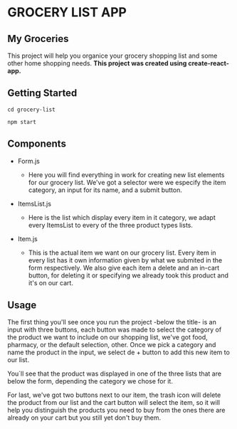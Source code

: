 # GROCERY LIST APP

## My Groceries

This project will help you organice your grocery shopping list and some other home shopping needs. **This project was created using create-react-app.**

## Getting Started

`cd grocery-list`

`npm start`

## Components

- Form.js
   - Here you will find everything in work for creating new list elements for our grocery list. We've got a selector were we especify the item category, an input for its name, and a submit button.

- ItemsList.js
   - Here is the list which display every item in it category, we adapt every ItemsList to every of the three product types lists.

- Item.js
   - This is the actual item we want on our grocery list. Every item in every list has it own information given by what we submited in the form respectively. We also give each item a delete and an in-cart button, for deleting it or specifying we already took this product and it's on our cart.

## Usage
    
   The first thing you'll see once you run the project -below the title- is an input with three buttons, each button was made to select the category of the product we want to include on our shopping list, we've got food, pharmacy, or the default selection, other. Once we pick a category and name the product in the input, we select de + button to add this new item to our list.

   You´ll see that the product was displayed in one of the three lists that are below the form, depending the category we chose for it.
    
   For last, we've got two buttons next to our item, the trash icon will delete the product from our list and the cart button will select the item, so it will help you distinguish the products you need to buy from the ones there are already on your cart but you still yet don't buy them.


